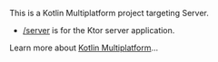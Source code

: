 This is a Kotlin Multiplatform project targeting Server.

* [/server](./server/src/main/kotlin) is for the Ktor server application.


Learn more about [Kotlin Multiplatform](https://www.jetbrains.com/help/kotlin-multiplatform-dev/get-started.html)…